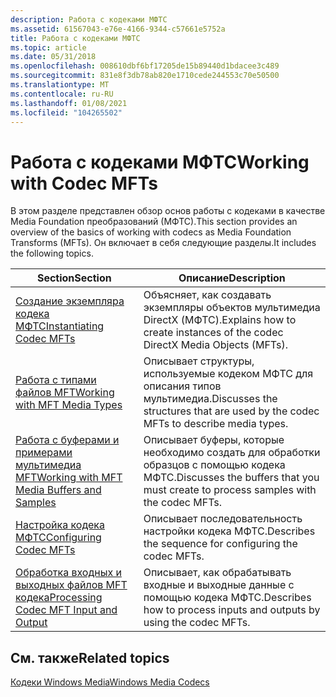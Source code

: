 ```yaml
---
description: Работа с кодеками МФТС
ms.assetid: 61567043-e76e-4166-9344-c57661e5752a
title: Работа с кодеками МФТС
ms.topic: article
ms.date: 05/31/2018
ms.openlocfilehash: 008610dbf6bf17205de15b89440d1bdacee3c489
ms.sourcegitcommit: 831e8f3db78ab820e1710cede244553c70e50500
ms.translationtype: MT
ms.contentlocale: ru-RU
ms.lasthandoff: 01/08/2021
ms.locfileid: "104265502"
---
```

# <a name="working-with-codec-mfts"></a><span data-ttu-id="a8c96-103">Работа с кодеками МФТС</span><span class="sxs-lookup"><span data-stu-id="a8c96-103">Working with Codec MFTs</span></span>

<span data-ttu-id="a8c96-104">В этом разделе представлен обзор основ работы с кодеками в качестве Media Foundation преобразований (МФТС).</span><span class="sxs-lookup"><span data-stu-id="a8c96-104">This section provides an overview of the basics of working with codecs as Media Foundation Transforms (MFTs).</span></span> <span data-ttu-id="a8c96-105">Он включает в себя следующие разделы.</span><span class="sxs-lookup"><span data-stu-id="a8c96-105">It includes the following topics.</span></span>



| <span data-ttu-id="a8c96-106">Section</span><span class="sxs-lookup"><span data-stu-id="a8c96-106">Section</span></span>                                                                                | <span data-ttu-id="a8c96-107">Описание</span><span class="sxs-lookup"><span data-stu-id="a8c96-107">Description</span></span>                                                                        |
|----------------------------------------------------------------------------------------|------------------------------------------------------------------------------------|
| [<span data-ttu-id="a8c96-108">Создание экземпляра кодека МФТС</span><span class="sxs-lookup"><span data-stu-id="a8c96-108">Instantiating Codec MFTs</span></span>](instantiatingcodecmfts.md)                                 | <span data-ttu-id="a8c96-109">Объясняет, как создавать экземпляры объектов мультимедиа DirectX (МФТС).</span><span class="sxs-lookup"><span data-stu-id="a8c96-109">Explains how to create instances of the codec DirectX Media Objects (MFTs).</span></span>        |
| [<span data-ttu-id="a8c96-110">Работа с типами файлов MFT</span><span class="sxs-lookup"><span data-stu-id="a8c96-110">Working with MFT Media Types</span></span>](workingwithmftmediatypes.md)                           | <span data-ttu-id="a8c96-111">Описывает структуры, используемые кодеком МФТС для описания типов мультимедиа.</span><span class="sxs-lookup"><span data-stu-id="a8c96-111">Discusses the structures that are used by the codec MFTs to describe media types.</span></span>  |
| [<span data-ttu-id="a8c96-112">Работа с буферами и примерами мультимедиа MFT</span><span class="sxs-lookup"><span data-stu-id="a8c96-112">Working with MFT Media Buffers and Samples</span></span>](workingwithmftmediabuffersandsamples.md) | <span data-ttu-id="a8c96-113">Описывает буферы, которые необходимо создать для обработки образцов с помощью кодека МФТС.</span><span class="sxs-lookup"><span data-stu-id="a8c96-113">Discusses the buffers that you must create to process samples with the codec MFTs.</span></span> |
| [<span data-ttu-id="a8c96-114">Настройка кодека МФТС</span><span class="sxs-lookup"><span data-stu-id="a8c96-114">Configuring Codec MFTs</span></span>](configuringcodecmfts.md)                                     | <span data-ttu-id="a8c96-115">Описывает последовательность настройки кодека МФТС.</span><span class="sxs-lookup"><span data-stu-id="a8c96-115">Describes the sequence for configuring the codec MFTs.</span></span>                             |
| [<span data-ttu-id="a8c96-116">Обработка входных и выходных файлов MFT кодека</span><span class="sxs-lookup"><span data-stu-id="a8c96-116">Processing Codec MFT Input and Output</span></span>](processingcodecmftinputandoutput.md)          | <span data-ttu-id="a8c96-117">Описывает, как обрабатывать входные и выходные данные с помощью кодека МФТС.</span><span class="sxs-lookup"><span data-stu-id="a8c96-117">Describes how to process inputs and outputs by using the codec MFTs.</span></span>               |



 

## <a name="related-topics"></a><span data-ttu-id="a8c96-118">См. также</span><span class="sxs-lookup"><span data-stu-id="a8c96-118">Related topics</span></span>

<dl> <dt>

[<span data-ttu-id="a8c96-119">Кодеки Windows Media</span><span class="sxs-lookup"><span data-stu-id="a8c96-119">Windows Media Codecs</span></span>](windows-media-codecs.md)
</dt> </dl>

 

 



